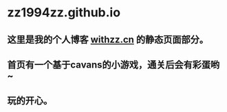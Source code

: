 # zz1994zz.github.io
## 这里是我的个人博客 [withzz.cn](http://withzz.cn "乐园") 的静态页面部分。
## 首页有一个基于cavans的小游戏，通关后会有彩蛋哟~
## 玩的开心。
